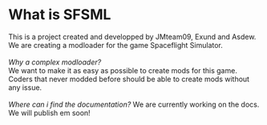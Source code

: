 # What is SFSML<br>
This is a project created and developped by JMteam09, Exund and Asdew.<br>
We are creating a modloader for the game Spaceflight Simulator.<br><br>
_Why a complex modloader?_<br>
We want to make it as easy as possible to create mods for this game.<br>
Coders that never modded before should be able to create mods without any issue.<br><br>
_Where can i find the documentation?_
We are currently working on the docs.<br>
We will publish em soon!